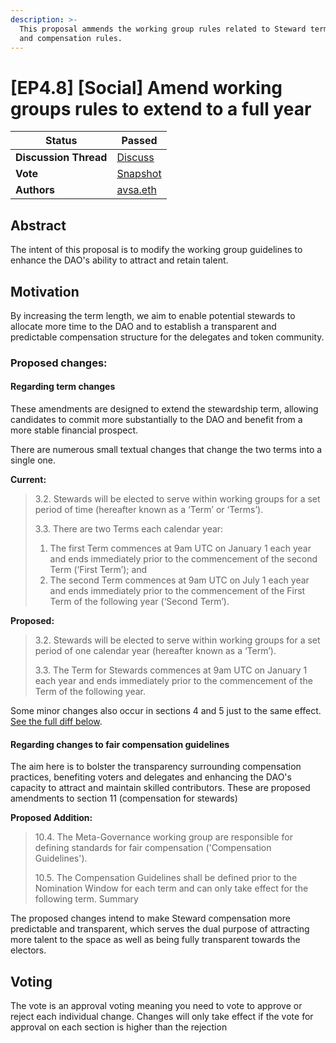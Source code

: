 ```yaml
---
description: >-
  This proposal ammends the working group rules related to Steward term duration
  and compensation rules.
---
```


# \[EP4.8] \[Social] Amend working groups rules to extend to a full year

| **Status**            | Passed                                                                                                                               |
| --------------------- | ------------------------------------------------------------------------------------------------------------------------------------ |
| **Discussion Thread** | [Discuss](https://discuss.ens.domains/t/ep-4-7-changes-to-steward-compensation-and-term-length-is-now-live-on-snapshot/18092?u=avsa) |
| **Vote**              | [Snapshot](https://snapshot.org/#/ens.eth/proposal/0x26a5c8dec547837495707e70446d1e7cd874a91f75753c602998f6e70083a266)               |
| **Authors**           | [avsa.eth](https://mirror.xyz/avsa.eth)                                                                                              |

## Abstract

The intent of this proposal is to modify the working group guidelines to enhance the DAO's ability to attract and retain talent.

## Motivation

By increasing the term length, we aim to enable potential stewards to allocate more time to the DAO and to establish a transparent and predictable compensation structure for the delegates and token community.

### Proposed changes:

#### Regarding term changes

These amendments are designed to extend the stewardship term, allowing candidates to commit more substantially to the DAO and benefit from a more stable financial prospect.

There are numerous small textual changes that change the two terms into a single one.

**Current:**

> 3.2. Stewards will be elected to serve within working groups for a set period of time (hereafter known as a ‘Term’ or ‘Terms’).
>
> 3.3. There are two Terms each calendar year:
>
> 1. The first Term commences at 9am UTC on January 1 each year and ends immediately prior to the commencement of the second Term (‘First Term’); and
> 2. The second Term commences at 9am UTC on July 1 each year and ends immediately prior to the commencement of the First Term of the following year (‘Second Term’).

**Proposed:**

> 3.2. Stewards will be elected to serve within working groups for a set period of one calendar year (hereafter known as a ‘Term’).
>
> 3.3. The Term for Stewards commences at 9am UTC on January 1 each year and ends immediately prior to the commencement of the Term of the following year.

Some minor changes also occur in sections 4 and 5 just to the same effect. [See the full diff below](https://github.com/ensdomains/governance-docs/pull/44/files).

#### Regarding changes to fair compensation guidelines

The aim here is to bolster the transparency surrounding compensation practices, benefiting voters and delegates and enhancing the DAO's capacity to attract and maintain skilled contributors. These are proposed amendments to section 11 (compensation for stewards)

**Proposed Addition:**

> 10.4. The Meta-Governance working group are responsible for defining standards for fair compensation ('Compensation Guidelines').
>
> 10.5. The Compensation Guidelines shall be defined prior to the Nomination Window for each term and can only take effect for the following term. Summary

The proposed changes intend to make Steward compensation more predictable and transparent, which serves the dual purpose of attracting more talent to the space as well as being fully transparent towards the electors.

## Voting

The vote is an approval voting meaning you need to vote to approve or reject each individual change. Changes will only take effect if the vote for approval on each section is higher than the rejection
